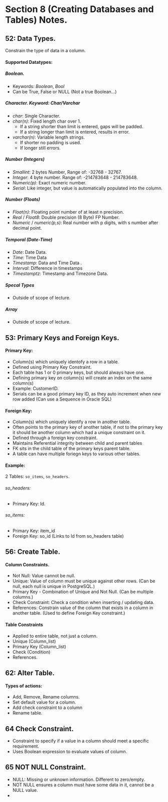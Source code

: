 # Section 8 (Creating Databases and Tables) Notes. 

## 52: Data Types.

Constrain the type of data in a column. 

#### Supported Datatypes: 
##### Boolean. 
* Keywords: *Boolean*, *Bool* 
* Can be True, False or NULL (Not a true Boolean...)

##### Character. Keyword: Char/Varchar
* *char*: Single Character. 
* *char(n)*: Fixed length char over 1. 
  * If a string shorter than limit is entered, gaps will be padded. 
  * If a string longer than limit is entered, results in error. 
* *varchar(n)*: Variable length strings.   
  * If shorter no padding is used. 
  * If longer still errors. 

##### Number (Integers) 
* *Smallint*: 2 bytes Number, Range of: -32768 - 32767.
* *Integer*: 4 byte number. Range of: -214783648 - 214783648.
* *Numeric(p)*: Exact numeric number. 
* *Serial*: Like integer, but value is automatically populated into the column.

##### Number (Floats) 
* *Float(n)*: Floating point number of at least n precision. 
* *Real* / *Float8*: Double precision (8 Byte) FP Number. 
* *Numeric* / *numeric(p,s)*: Real number with p digits, with s number after decimal point. 

##### Temporal (Date-Time)
* *Date*: Date Data. 
* *Time*: Time Data
* *Timestamp*: Data and Time Data .
* *Interval*: Difference in timestamps
* *Timestamptz*: Timestamp and Timezone Data. 

##### Specal Types
* Outside of scope of lecture. 

##### Array
* Outside of scope of lecture. 

## 53: Primary Keys and Foreign Keys. 

#### Primary Key: 
* Column(s) which uniquely identofy a row in a table. 
* Defined using Primary Key Constraint. 
* Each table has 1 or 0 primary keys, but should always have one. 
* Defining primary key on column(s) will create an index on the same column(s) 
* Example: CustomerID. 
* Serials can be a good primary key ID, as they auto increment when new row added (Can use a Sequence in Oracle SQL)

#### Foreign Key: 
* Column(s) which uniquely identify a row in another table. 
* Often points to the primary key of another table, if not to the primary key it should be another column which had a unique constraint on it. 
* Defined through a foreign key constraint. 
* Maintains Referential integrity between child and parent tables
* FK sits in the child table of the primary keys parent table. 
* A table can have multiple foriegn keys to various other tables. 

#### Example: 
2 Tables: <code>so_items</code>, <code>so_headers</code>. 
###### so_headers: 
* Primary Key: Id. 
###### so_items: 
* Primary Key: item_id 
* Foreign Key: so_id (Links to Id from so_headers table) 

## 56: Create Table. 

#### Column Constraints. 
* Not Null: Value cannot be null. 
* Unique: Value of column must be unique against other rows. (Can be null, each null is unique in PostgreSQL.)
* Primary Key - Combination of Unique and Not Null. (Can be multiple columns.)
* Check Constraint: Check a condition when inserting / updating data. 
* References: Constrain value of the column that exists in a column in another table. (Used to define Foreign Key constraint.)

#### Table Constraints 
* Applied to entire table, not just a column. 
* Unique (Column_list)
* Primary Key (Column_list) 
* Check (Condition)
* References.

## 62: Alter Table.

#### Types of actions: 
* Add, Remove, Rename columns. 
* Set default value for a column. 
* Add check constraint to a column 
* Rename table. 

## 64 Check Constraint. 
* Constraint to specify if a value in a column should meet a specific requirement. 
* Uses Boolean expression to evaluate values of column. 

## 65 NOT NULL Constraint. 
* NULL: Missing or unknown information. Different to zero/empty. 
* NOT NULL ensures a column must have some data in it, cannot be a NULL value. 
*  
